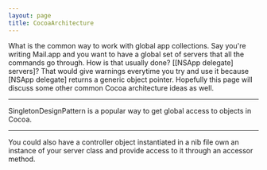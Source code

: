 ```yaml
---
layout: page
title: CocoaArchitecture
---
```


What is the common way to work with global app collections. Say you're writing Mail.app and you want to have a global set of servers that all the commands go through. How is that usually done? [[NSApp delegate] servers]? That would give warnings everytime you try and use it because [NSApp delegate] returns a generic object pointer. Hopefully this page will discuss some other common Cocoa architecture ideas as well.

----

SingletonDesignPattern is a popular way to get global access to objects in Cocoa.

----

You could also have a controller object instantiated in a nib file own an instance of your server class and provide access to it through an accessor method.

